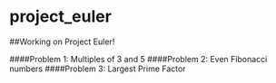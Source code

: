 # project_euler
##Working on Project Euler! 

####Problem 1: Multiples of 3 and 5 
####Problem 2: Even Fibonacci numbers
####Problem 3: Largest Prime Factor
